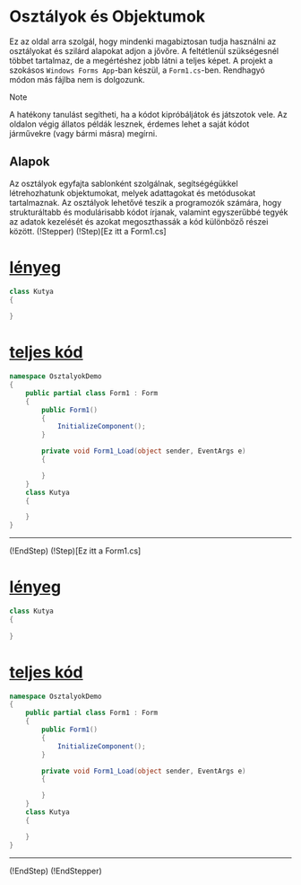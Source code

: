 # Osztályok és Objektumok
Ez az oldal arra szolgál, hogy mindenki magabiztosan tudja használni az osztályokat és szilárd alapokat adjon a jővőre. A feltétlenül szükségesnél többet tartalmaz, de a megértéshez jobb látni a teljes képet.
A projekt a szokásos `Windows Forms App`-ban készül, a `Form1.cs`-ben. Rendhagyó módon más fájlba nem is dolgozunk.
>[!Note]
>A hatékony tanulást segítheti, ha a kódot kipróbáljátok és játszotok vele. Az oldalon végig állatos példák lesznek, érdemes lehet a saját kódot járművekre (vagy bármi másra) megírni. 

## Alapok
Az osztályok egyfajta sablonként szolgálnak, segítségégükkel létrehozhatunk objektumokat, melyek adattagokat és metódusokat tartalmaznak. Az osztályok lehetővé teszik a programozók számára, hogy strukturáltabb és modulárisabb kódot írjanak, valamint egyszerűbbé tegyék az adatok kezelését és azokat megoszthassák a kód különböző részei között.
(!Stepper)
(!Step)[Ez itt a Form1.cs]
# [lényeg](#tab/focus)
```csharp
class Kutya
{
  
}
```
# [teljes kód](#tab/entire)
```csharp
namespace OsztalyokDemo
{
    public partial class Form1 : Form
    {
        public Form1()
        {
            InitializeComponent();
        }

        private void Form1_Load(object sender, EventArgs e)
        {

        }
    }
    class Kutya
    {

    }
}
```
***
(!EndStep)
(!Step)[Ez itt a Form1.cs]
# [lényeg](#tab/focus)
```csharp
class Kutya
{
  
}
```
# [teljes kód](#tab/entire)
```csharp
namespace OsztalyokDemo
{
    public partial class Form1 : Form
    {
        public Form1()
        {
            InitializeComponent();
        }

        private void Form1_Load(object sender, EventArgs e)
        {

        }
    }
    class Kutya
    {

    }
}
```
***
(!EndStep)
(!EndStepper)
